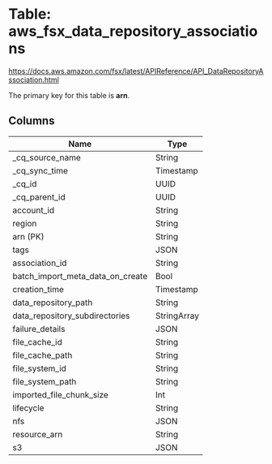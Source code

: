 # Table: aws_fsx_data_repository_associations

https://docs.aws.amazon.com/fsx/latest/APIReference/API_DataRepositoryAssociation.html

The primary key for this table is **arn**.

## Columns

| Name          | Type          |
| ------------- | ------------- |
|_cq_source_name|String|
|_cq_sync_time|Timestamp|
|_cq_id|UUID|
|_cq_parent_id|UUID|
|account_id|String|
|region|String|
|arn (PK)|String|
|tags|JSON|
|association_id|String|
|batch_import_meta_data_on_create|Bool|
|creation_time|Timestamp|
|data_repository_path|String|
|data_repository_subdirectories|StringArray|
|failure_details|JSON|
|file_cache_id|String|
|file_cache_path|String|
|file_system_id|String|
|file_system_path|String|
|imported_file_chunk_size|Int|
|lifecycle|String|
|nfs|JSON|
|resource_arn|String|
|s3|JSON|